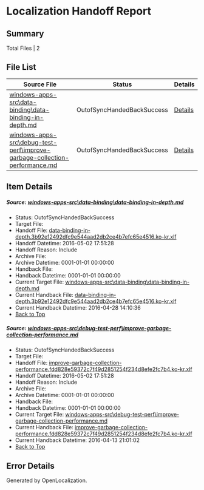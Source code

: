 # <a name='report-top'></a> Localization Handoff Report

## Summary
 Total Files | 2

## File List
 Source File | Status | Details 
 ----------- | ------ | ------- 
 [windows-apps-src\data-binding\data-binding-in-depth.md](https://github.com/Microsoft/windows-apps/blob/a82771a46e55020e371fd05ef3263e4b9cc1673b/windows-apps-src/data-binding/data-binding-in-depth.md) | OutofSyncHandedBackSuccess | [Details](#790f998bd1f6dc5861711dd285e82c18c0bdec5e1889)
 [windows-apps-src\debug-test-perf\improve-garbage-collection-performance.md](https://github.com/Microsoft/windows-apps/blob/436373db47c41aef5f2c145619850528f9d7dbfd/windows-apps-src/debug-test-perf/improve-garbage-collection-performance.md) | OutofSyncHandedBackSuccess | [Details](#4e849fa9e5c00cec592cadefb995e0d2aa7f9fba1960)

## Item Details
##### <a name='790f998bd1f6dc5861711dd285e82c18c0bdec5e1889'></a> Source: [windows-apps-src\data-binding\data-binding-in-depth.md](https://github.com/Microsoft/windows-apps/blob/a82771a46e55020e371fd05ef3263e4b9cc1673b/windows-apps-src/data-binding/data-binding-in-depth.md)
* Status: OutofSyncHandedBackSuccess
* Target File: 
* Handoff File: [data-binding-in-depth.3b92e12492dfc9e544aad2db2ce4b7efc65e4516.ko-kr.xlf](https://github.com/Microsoft/WDG.handoff/blob/66a699dbea848255b455a69154cfbaae87b4a949/ol-handoff/Microsoft/windows-apps.ko-kr/master/data-binding-in-depth.3b92e12492dfc9e544aad2db2ce4b7efc65e4516.ko-kr.xlf)
* Handoff Datetime: 2016-05-02 17:51:28
* Handoff Reason: Include
* Archive File: 
* Archive Datetime: 0001-01-01 00:00:00
* Handback File: 
* Handback Datetime: 0001-01-01 00:00:00
* Current Target File: [windows-apps-src\data-binding\data-binding-in-depth.md](https://github.com/Microsoft/windows-apps.ko-kr/blob/3b458487ee6dd298f761e090b2f8f5a0565a858a/windows-apps-src/data-binding/data-binding-in-depth.md)
* Current Handback File: [data-binding-in-depth.3b92e12492dfc9e544aad2db2ce4b7efc65e4516.ko-kr.xlf](https://github.com/Microsoft/WDG.handback/blob/39a68667e577f00637bc3abf62a5430147c889c5/ol-handback/Microsoft/windows-apps.ko-kr/master/data-binding-in-depth.3b92e12492dfc9e544aad2db2ce4b7efc65e4516.ko-kr.xlf)
* Current Handback Datetime: 2016-04-28 14:10:36
* [Back to Top](#report-top)

##### <a name='4e849fa9e5c00cec592cadefb995e0d2aa7f9fba1960'></a> Source: [windows-apps-src\debug-test-perf\improve-garbage-collection-performance.md](https://github.com/Microsoft/windows-apps/blob/436373db47c41aef5f2c145619850528f9d7dbfd/windows-apps-src/debug-test-perf/improve-garbage-collection-performance.md)
* Status: OutofSyncHandedBackSuccess
* Target File: 
* Handoff File: [improve-garbage-collection-performance.fdd828e59372c7f49d2851254f234d8efe2fc7b4.ko-kr.xlf](https://github.com/Microsoft/WDG.handoff/blob/66a699dbea848255b455a69154cfbaae87b4a949/ol-handoff/Microsoft/windows-apps.ko-kr/master/improve-garbage-collection-performance.fdd828e59372c7f49d2851254f234d8efe2fc7b4.ko-kr.xlf)
* Handoff Datetime: 2016-05-02 17:51:28
* Handoff Reason: Include
* Archive File: 
* Archive Datetime: 0001-01-01 00:00:00
* Handback File: 
* Handback Datetime: 0001-01-01 00:00:00
* Current Target File: [windows-apps-src\debug-test-perf\improve-garbage-collection-performance.md](https://github.com/Microsoft/windows-apps.ko-kr/blob/1fdc882c3a37fa54830124185cb6b2b359017b04/windows-apps-src/debug-test-perf/improve-garbage-collection-performance.md)
* Current Handback File: [improve-garbage-collection-performance.fdd828e59372c7f49d2851254f234d8efe2fc7b4.ko-kr.xlf](https://github.com/Microsoft/WDG.handback/blob/1d0c8e5a2cec55c8c145ce5ff5509a8fa65bc126/ol-handback/Microsoft/windows-apps.ko-kr/master/improve-garbage-collection-performance.fdd828e59372c7f49d2851254f234d8efe2fc7b4.ko-kr.xlf)
* Current Handback Datetime: 2016-04-13 21:01:02
* [Back to Top](#report-top)


## Error Details

Generated by OpenLocalization.
